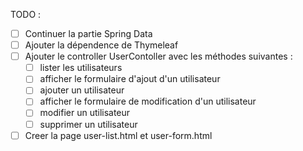 TODO :
- [ ] Continuer la partie Spring Data
- [ ] Ajouter la dépendence de Thymeleaf
- [ ] Ajouter le controller UserContoller avec les méthodes suivantes :
    - [ ] lister les utilisateurs
    - [ ] afficher le formulaire d'ajout d'un utilisateur
    - [ ] ajouter un utilisateur
    - [ ] afficher le formulaire de modification d'un utilisateur
    - [ ] modifier un utilisateur
    - [ ] supprimer un utilisateur
- [ ] Creer la page user-list.html et user-form.html